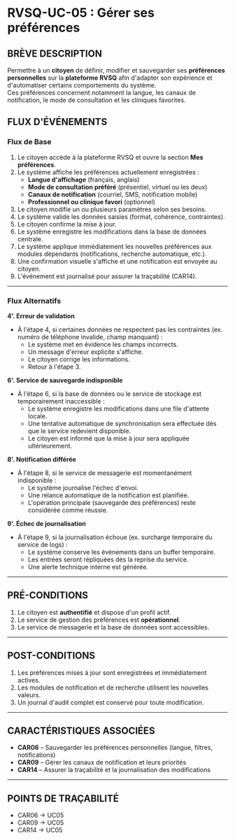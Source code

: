 # RVSQ-UC-05 : Gérer ses préférences

## BRÈVE DESCRIPTION
Permettre à un **citoyen** de définir, modifier et sauvegarder ses **préférences personnelles** sur la **plateforme RVSQ** afin d'adapter son expérience et d'automatiser certains comportements du système.  
Ces préférences concernent notamment la langue, les canaux de notification, le mode de consultation et les cliniques favorites.

## FLUX D'ÉVÉNEMENTS

### Flux de Base

1. Le citoyen accède à la plateforme RVSQ et ouvre la section **Mes préférences**.
2. Le système affiche les préférences actuellement enregistrées :
    - **Langue d'affichage** (français, anglais)
    - **Mode de consultation préféré** (présentiel, virtuel ou les deux)
    - **Canaux de notification** (courriel, SMS, notification mobile)
    - **Professionnel ou clinique favori** (optionnel)
3. Le citoyen modifie un ou plusieurs paramètres selon ses besoins.
4. Le système valide les données saisies (format, cohérence, contraintes).
5. Le citoyen confirme la mise à jour.
6. Le système enregistre les modifications dans la base de données centrale.
7. Le système applique immédiatement les nouvelles préférences aux modules dépendants (notifications, recherche automatique, etc.).
8. Une confirmation visuelle s'affiche et une notification est envoyée au citoyen.
9. L'événement est journalisé pour assurer la traçabilité (CAR14).

---

### Flux Alternatifs

**4'. Erreur de validation**
- À l'étape 4, si certaines données ne respectent pas les contraintes (ex. numéro de téléphone invalide, champ manquant) :
    - Le système met en évidence les champs incorrects.
    - Un message d'erreur explicite s'affiche.
    - Le citoyen corrige les informations.
    - Retour à l'étape 3.

**6'. Service de sauvegarde indisponible**
- À l'étape 6, si la base de données ou le service de stockage est temporairement inaccessible :
    - Le système enregistre les modifications dans une file d'attente locale.
    - Une tentative automatique de synchronisation sera effectuée dès que le service redevient disponible.
    - Le citoyen est informé que la mise à jour sera appliquée ultérieurement.

**8'. Notification différée**
- À l'étape 8, si le service de messagerie est momentanément indisponible :
    - Le système journalise l'échec d'envoi.
    - Une relance automatique de la notification est planifiée.
    - L'opération principale (sauvegarde des préférences) reste considérée comme réussie.

**9'. Échec de journalisation**
- À l'étape 9, si la journalisation échoue (ex. surcharge temporaire du service de logs) :
    - Le système conserve les événements dans un buffer temporaire.
    - Les entrées seront répliquées dès la reprise du service.
    - Une alerte technique interne est générée.

---

## PRÉ-CONDITIONS

1. Le citoyen est **authentifié** et dispose d'un profil actif.
2. Le service de gestion des préférences est **opérationnel**.
3. Le service de messagerie et la base de données sont accessibles.

---

## POST-CONDITIONS

1. Les préférences mises à jour sont enregistrées et immédiatement actives.
2. Les modules de notification et de recherche utilisent les nouvelles valeurs.
3. Un journal d'audit complet est conservé pour toute modification.

---

## CARACTÉRISTIQUES ASSOCIÉES

- **CAR06** – Sauvegarder les préférences personnelles (langue, filtres, notifications)
- **CAR09** – Gérer les canaux de notification et leurs priorités
- **CAR14** – Assurer la traçabilité et la journalisation des modifications

---

## POINTS DE TRAÇABILITÉ

- CAR06 → UC05
- CAR09 → UC05
- CAR14 → UC05
